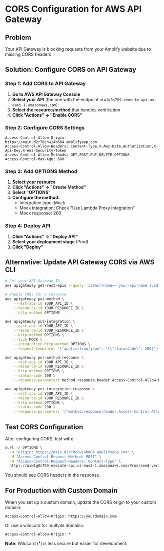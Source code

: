 # CORS Configuration for AWS API Gateway

## Problem
Your API Gateway is blocking requests from your Amplify website due to missing CORS headers.

## Solution: Configure CORS on API Gateway

### Step 1: Add CORS to API Gateway

1. **Go to AWS API Gateway Console**
2. **Select your API** (the one with the endpoint `uiw1g8s709.execute-api.us-east-1.amazonaws.com`)
3. **Select the resource/method** that handles verification
4. **Click "Actions" → "Enable CORS"**

### Step 2: Configure CORS Settings

```
Access-Control-Allow-Origin: https://main.d2r70chw14b604.amplifyapp.com
Access-Control-Allow-Headers: Content-Type,X-Amz-Date,Authorization,X-Api-Key,X-Amz-Security-Token
Access-Control-Allow-Methods: GET,POST,PUT,DELETE,OPTIONS
Access-Control-Max-Age: 600
```

### Step 3: Add OPTIONS Method

1. **Select your resource**
2. **Click "Actions" → "Create Method"**
3. **Select "OPTIONS"**
4. **Configure the method:**
   - Integration type: Mock
   - Mock integration: Check "Use Lambda Proxy integration"
   - Mock response: 200

### Step 4: Deploy API

1. **Click "Actions" → "Deploy API"**
2. **Select your deployment stage** (Prod)
3. **Click "Deploy"**

## Alternative: Update API Gateway CORS via AWS CLI

```bash
# Get your API Gateway ID
aws apigateway get-rest-apis --query 'items[?name==`your-api-name`].id'

# Enable CORS for a resource
aws apigateway put-method \
    --rest-api-id YOUR_API_ID \
    --resource-id YOUR_RESOURCE_ID \
    --http-method OPTIONS

aws apigateway put-integration \
    --rest-api-id YOUR_API_ID \
    --resource-id YOUR_RESOURCE_ID \
    --http-method OPTIONS \
    --type MOCK \
    --integration-http-method OPTIONS \
    --request-templates '{"application/json": "{\"statusCode\": 200}"}'

aws apigateway put-method-response \
    --rest-api-id YOUR_API_ID \
    --resource-id YOUR_RESOURCE_ID \
    --http-method OPTIONS \
    --status-code 200 \
    --response-parameters method.response.header.Access-Control-Allow-Headers=true,method.response.header.Access-Control-Allow-Methods=true,method.response.header.Access-Control-Allow-Origin=true

aws apigateway put-integration-response \
    --rest-api-id YOUR_API_ID \
    --resource-id YOUR_RESOURCE_ID \
    --http-method OPTIONS \
    --status-code 200 \
    --response-parameters '{"method.response.header.Access-Control-Allow-Headers":"'\''Content-Type,X-Amz-Date,Authorization,X-Api-Key,X-Amz-Security-Token'\''","method.response.header.Access-Control-Allow-Methods":"'\''GET,POST,PUT,DELETE,OPTIONS'\''","method.response.header.Access-Control-Allow-Origin":"'\''https://main.d2r70chw14b604.amplifyapp.com'\''"}'
```

## Test CORS Configuration

After configuring CORS, test with:

```bash
curl -X OPTIONS \
  -H "Origin: https://main.d2r70chw14b604.amplifyapp.com" \
  -H "Access-Control-Request-Method: POST" \
  -H "Access-Control-Request-Headers: Content-Type" \
  https://uiw1g8s709.execute-api.us-east-1.amazonaws.com/Prod/send-verification
```

You should see CORS headers in the response.

## For Production with Custom Domain

When you set up a custom domain, update the CORS origin to your custom domain:

```
Access-Control-Allow-Origin: https://yourdomain.com
```

Or use a wildcard for multiple domains:

```
Access-Control-Allow-Origin: *
```

**Note:** Wildcard (*) is less secure but easier for development.
